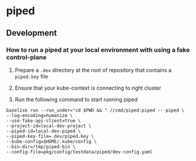 
# piped

## Development


### How to run a piped at your local environment with using a fake control-plane

1. Prepare a `.dev` directory at the root of repository that contains a `piped.key` file

2. Ensure that your kube-context is connecting to right cluster

2. Run the following command to start running piped

``` console
bazelisk run --run_under="cd $PWD && " //cmd/piped:piped -- piped \
--log-encoding=humanize \
--use-fake-api-client=true \
--project-id=local-dev-project \
--piped-id=local-dev-piped \
--piped-key-file=.dev/piped.key \
--kube-config=$HOME/.kube/config \
--bin-dir=/tmp/piped-bin \
--config-file=pkg/config/testdata/piped/dev-config.yaml
```
